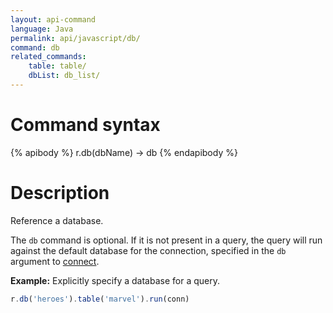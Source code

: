 ```yaml
---
layout: api-command
language: Java
permalink: api/javascript/db/
command: db
related_commands:
    table: table/
    dbList: db_list/
---
```


# Command syntax #

{% apibody %}
r.db(dbName) &rarr; db
{% endapibody %}

# Description #

Reference a database.

The `db` command is optional. If it is not present in a query, the query will run against the default database for the connection, specified in the `db` argument to [connect](/api/javascript/connect).

__Example:__ Explicitly specify a database for a query.

```js
r.db('heroes').table('marvel').run(conn)
```

